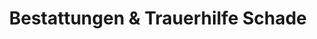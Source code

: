 ---
title: "Bestattungen & Trauerhilfe Schade"
url: /wurzen/bestattungen-und-trauerhilfe-schade/
shop: Bestattungen
---